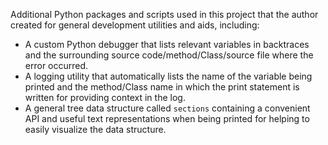 Additional Python packages and scripts used in this project that the author created for general development utilities and aids, including:
  - A custom Python debugger that lists relevant variables in backtraces and the surrounding source code/method/Class/source file where the error occurred.
  - A logging utility that automatically lists the name of the variable being printed and the method/Class name in which the print statement is written for providing context in the log.
  - A general tree data structure called `sections` containing a convenient API and useful text representations when being printed for helping to easily visualize the data structure.
